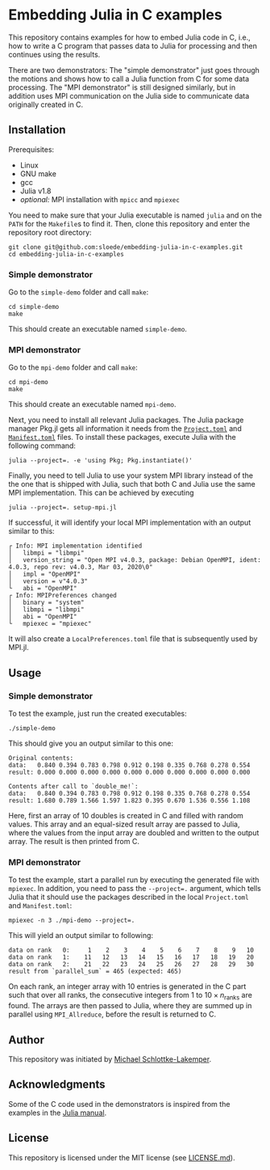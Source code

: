 # Embedding Julia in C examples

This repository contains examples for how to embed Julia code in C, i.e., how to
write a C program that passes data to Julia for processing and then continues
using the results.

There are two demonstrators: The "simple demonstrator" just goes through the
motions and shows how to call a Julia function from C for some data processing.
The "MPI demonstrator" is still designed similarly, but in addition uses MPI
communication on the Julia side to communicate data originally created in C.


## Installation
Prerequisites:
* Linux
* GNU make
* gcc
* Julia v1.8
* *optional:* MPI installation with `mpicc` and `mpiexec`

You need to make sure that your Julia executable is named `julia` and on the
`PATH` for the `Makefile`s to find it. Then, clone this repository and
enter the repository root directory:
```shell
git clone git@github.com:sloede/embedding-julia-in-c-examples.git
cd embedding-julia-in-c-examples
```

### Simple demonstrator
Go to the `simple-demo` folder and call `make`:
```shell
cd simple-demo
make
```
This should create an executable named `simple-demo`.


### MPI demonstrator
Go to the `mpi-demo` folder and call `make`:
```shell
cd mpi-demo
make
```
This should create an executable named `mpi-demo`.

Next, you need to install all relevant Julia packages. The Julia package manager
Pkg.jl gets all information it needs from the
[`Project.toml`](mpi-demo/Project.toml) and [`Manifest.toml`](mpi-demo/Manifest.toml) files.
To install these packages, execute Julia with the following command:
```shell
julia --project=. -e 'using Pkg; Pkg.instantiate()'
```
Finally, you need to tell Julia to use your system MPI library instead of the
the one that is shipped with Julia, such that both C and Julia use the same MPI
implementation. This can be achieved by executing
```shell
julia --project=. setup-mpi.jl
```
If successful, it will identify your local MPI implementation with an output
similar to this:
```
┌ Info: MPI implementation identified
│   libmpi = "libmpi"
│   version_string = "Open MPI v4.0.3, package: Debian OpenMPI, ident: 4.0.3, repo rev: v4.0.3, Mar 03, 2020\0"
│   impl = "OpenMPI"
│   version = v"4.0.3"
└   abi = "OpenMPI"
┌ Info: MPIPreferences changed
│   binary = "system"
│   libmpi = "libmpi"
│   abi = "OpenMPI"
└   mpiexec = "mpiexec"
```
It will also create a `LocalPreferences.toml` file that is subsequently used by MPI.jl.


## Usage

### Simple demonstrator
To test the example, just run the created executables:
```shell
./simple-demo
```
This should give you an output similar to this one:
```
Original contents:
data:   0.840 0.394 0.783 0.798 0.912 0.198 0.335 0.768 0.278 0.554
result: 0.000 0.000 0.000 0.000 0.000 0.000 0.000 0.000 0.000 0.000

Contents after call to `double_me!`:
data:   0.840 0.394 0.783 0.798 0.912 0.198 0.335 0.768 0.278 0.554
result: 1.680 0.789 1.566 1.597 1.823 0.395 0.670 1.536 0.556 1.108
```
Here, first an array of 10 doubles is created in C and filled with random
values. This array and an equal-sized result array are passed to Julia, where
the values from the input array are doubled and written to the output array. The
result is then printed from C.

### MPI demonstrator
To test the example, start a parallel run by executing the generated file with
`mpiexec`. In addition, you need to pass the `--project=.` argument, which tells
Julia that it should use the packages described in the local `Project.toml` and
`Manifest.toml`:
```shell
mpiexec -n 3 ./mpi-demo --project=.
```
This will yield an output similar to following:
```
data on rank   0:     1    2    3    4    5    6    7    8    9   10
data on rank   1:    11   12   13   14   15   16   17   18   19   20
data on rank   2:    21   22   23   24   25   26   27   28   29   30
result from `parallel_sum` = 465 (expected: 465)
```
On each rank, an integer array with 10 entries is generated in the C part such that over all
ranks, the consecutive integers from 1 to $10 \times n_\textrm{ranks}$ are found. The
arrays are then passed to Julia, where they are summed up in parallel using
`MPI_Allreduce`, before the result is returned to C. 


## Author
This repository was initiated by [Michael Schlottke-Lakemper](https://lakemper.eu).


## Acknowledgments
Some of the C code used in the demonstrators is inspired from the examples in the
[Julia manual](https://docs.julialang.org/en/v1/manual/embedding/).


## License
This repository is licensed under the MIT license (see [LICENSE.md](LICENSE.md)).
